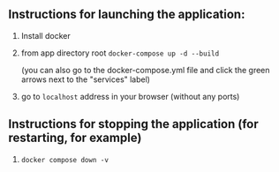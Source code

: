 
## Instructions for launching the application:

1. Install docker
2. from app directory root ```docker-compose up -d --build```

   (you can also go to the docker-compose.yml file and click the green arrows next to the "services" label)
3. go to ```localhost``` address in your browser (without any ports)

## Instructions for stopping the application (for restarting, for example)

1. ```docker compose down -v```
